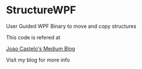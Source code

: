 # StructureWPF
User Guided WPF Binary to move and copy structures

This code is refered at 

[Joao Castelo's Medium Blog](https://www.medium.com/@jhmcastelo)


Visit my blog for more info 

